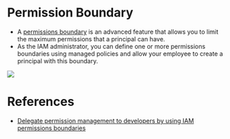 # Permission Boundary
- A [permissions boundary](https://docs.aws.amazon.com/IAM/latest/UserGuide/access_policies_boundaries.html) is an advanced feature that allows you to limit the maximum permissions that a principal can have.
- As the IAM administrator, you can define one or more permissions boundaries using managed policies and allow your employee to create a principal with this boundary.

![](https://d2908q01vomqb2.cloudfront.net/22d200f8670dbdb3e253a90eee5098477c95c23d/2018/07/02/delegated-admin-01.png)

# References
- [Delegate permission management to developers by using IAM permissions boundaries](https://aws.amazon.com/blogs/security/delegate-permission-management-to-developers-using-iam-permissions-boundaries/)